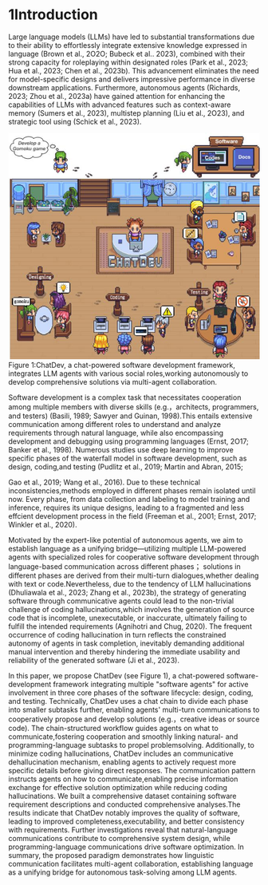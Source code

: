 # 1Introduction

Large language models (LLMs) have led to substantial transformations due to their ability to effortlessly integrate extensive knowledge expressed in language (Brown et al., 2O2O; Bubeck et al.. 2023), combined with their strong capacity for roleplaying within designated roles (Park et al., 2023; Hua et al., 2023; Chen et al., 2023b). This advancement eliminates the need for model-specific designs and delivers impressive performance in diverse downstream applications. Furthermore, autonomous agents (Richards, 2023; Zhou et al., 2023a) have gained attention for enhancing the capabilities of LLMs with advanced features such as context-aware memory (Sumers et al., 2023), multistep planning (Liu et al., 2O23), and strategic tool using (Schick et al., 2023).

![](images/2767f9992933b3a649af55cb28bff62ceedbd595824ea6c79b256ae77aff0f88.jpg)  
Figure 1:ChatDev, a chat-powered software development framework, integrates LLM agents with various social roles,working autonomously to develop comprehensive solutions via multi-agent collaboration.

Software development is a complex task that necessitates cooperation among multiple members with diverse skills (e.g.，architects, programmers, and testers) (Basili, 1989; Sawyer and Guinan, 1998).This entails extensive communication among different roles to understand and analyze requirements through natural language, while also encompassing development and debugging using programming languages (Ernst, 2O17; Banker et al., 1998). Numerous studies use deep learning to improve specific phases of the waterfall model in software development, such as design, coding,and testing (Pudlitz et al., 2019; Martin and Abran, 2015;

Gao et al., 2019; Wang et al., 2016). Due to these technical inconsistencies,methods employed in different phases remain isolated until now. Every phase, from data collection and labeling to model training and inference, requires its unique designs, leading to a fragmented and less effcient development process in the field (Freeman et al., 2001; Ernst, 2017; Winkler et al., 2020).

Motivated by the expert-like potential of autonomous agents, we aim to establish language as a unifying bridge—utilizing multiple LLM-powered agents with specialized roles for cooperative software development through language-based communication across different phases； solutions in different phases are derived from their multi-turn dialogues,whether dealing with text or code.Nevertheless, due to the tendency of LLM hallucinations (Dhuliawala et al., 2023; Zhang et al., 2023b), the strategy of generating software through communicative agents could lead to the non-trivial challenge of coding hallucinations,which involves the generation of source code that is incomplete, unexecutable, or inaccurate, ultimately failing to fulfill the intended requirements (Agnihotri and Chug, 2020). The frequent occurrence of coding hallucination in turn reflects the constrained autonomy of agents in task completion, inevitably demanding additional manual intervention and thereby hindering the immediate usability and reliability of the generated software (Ji et al., 2023).

In this paper, we propose ChatDev (see Figure 1), a chat-powered software-development framework integrating multiple "software agents" for active involvement in three core phases of the software lifecycle: design, coding, and testing. Technically, ChatDev uses a chat chain to divide each phase into smaller subtasks further, enabling agents' multi-turn communications to cooperatively propose and develop solutions (e.g.，creative ideas or source code). The chain-structured workflow guides agents on what to communicate,fostering cooperation and smoothly linking natural- and programming-language subtasks to propel problemsolving. Additionally, to minimize coding hallucinations, ChatDev includes an communicative dehallucination mechanism, enabling agents to actively request more specific details before giving direct responses. The communication pattern instructs agents on how to communicate,enabling precise information exchange for effective solution optimization while reducing coding hallucinations. We built a comprehensive dataset containing software requirement descriptions and conducted comprehensive analyses.The results indicate that ChatDev notably improves the quality of software, leading to improved completeness,executability, and better consistency with requirements. Further investigations reveal that natural-language communications contribute to comprehensive system design, while programming-language communications drive software optimization. In summary, the proposed paradigm demonstrates how linguistic communication facilitates multi-agent collaboration, establishing language as a unifying bridge for autonomous task-solving among LLM agents.
